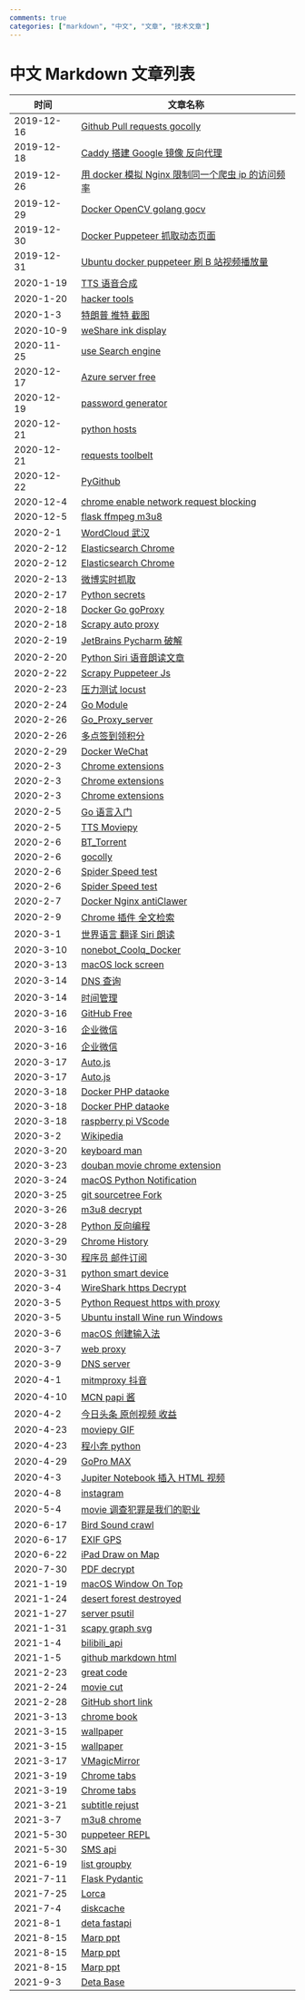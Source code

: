 ```yaml
---
comments: true
categories: ["markdown", "中文", "文章", "技术文章"]
---
```


# 中文 Markdown 文章列表

| 时间       | 文章名称                                                                                                                                                    |
| ---------- | ----------------------------------------------------------------------------------------------------------------------------------------------------------- |
| 2019-12-16 | [Github Pull requests gocolly](/2019/12-16-Github-Pull-requests-gocolly/Github-Pull-requests-gocolly.md)                                                    |
| 2019-12-18 | [Caddy 搭建 Google 镜像 反向代理](/2019/12-18-Caddy搭建Google镜像-反向代理/Caddy搭建Google镜像-反向代理.md)                                                 |
| 2019-12-26 | [用 docker 模拟 Nginx 限制同一个爬虫 ip 的访问频率](/2019/12-26-用docker模拟Nginx限制同一个爬虫ip的访问频率/用docker模拟Nginx限制同一个爬虫ip的访问频率.md) |
| 2019-12-29 | [Docker OpenCV golang gocv](/2019/12-29-Docker-OpenCV-golang-gocv/README.md)                                                                                |
| 2019-12-30 | [Docker Puppeteer 抓取动态页面](/2019/12-30-Docker-Puppeteer抓取动态页面/README.md)                                                                         |
| 2019-12-31 | [Ubuntu docker puppeteer 刷 B 站视频播放量](/2019/12-31-Ubuntu-docker-puppeteer-刷B站视频播放量/README.md)                                                  |
| 2020-1-19  | [TTS 语音合成](/2020/1-19-TTS语音合成/README.md)                                                                                                            |
| 2020-1-20  | [hacker tools](/2020/1-20-hacker-tools/README.md)                                                                                                           |
| 2020-1-3   | [特朗普 推特 截图](/2020/1-3-特朗普-推特-截图/README.md)                                                                                                    |
| 2020-10-9  | [weShare ink display](/2020/10-9-weShare-ink-display/README.md)                                                                                             |
| 2020-11-25 | [use Search engine](/2020/11-25-use-Search-engine/README.md)                                                                                                |
| 2020-12-17 | [Azure server free](/2020/12-17-Azure-server-free/README.md)                                                                                                |
| 2020-12-19 | [password generator](/2020/12-19-password-generator/README.md)                                                                                              |
| 2020-12-21 | [python hosts](/2020/12-21-python-hosts/README.md)                                                                                                          |
| 2020-12-21 | [requests toolbelt](/2020/12-21-requests-toolbelt/README.md)                                                                                                |
| 2020-12-22 | [PyGithub](/2020/12-22-PyGithub/README.md)                                                                                                                  |
| 2020-12-4  | [chrome enable network request blocking](/2020/12-4-chrome-enable-network-request-blocking/README.md)                                                       |
| 2020-12-5  | [flask ffmpeg m3u8](/2020/12-5-flask-ffmpeg-m3u8/README.md)                                                                                                 |
| 2020-2-1   | [WordCloud 武汉](/2020/2-1-WordCloud-武汉/README.md)                                                                                                        |
| 2020-2-12  | [Elasticsearch Chrome](/2020/2-12-Elasticsearch-Chrome/README.md)                                                                                           |
| 2020-2-12  | [Elasticsearch Chrome](/2020/2-12-Elasticsearch-Chrome/分词.md)                                                                                             |
| 2020-2-13  | [微博实时抓取](/2020/2-13-微博实时抓取/README.md)                                                                                                           |
| 2020-2-17  | [Python secrets](/2020/2-17-Python-secrets/README.md)                                                                                                       |
| 2020-2-18  | [Docker Go goProxy](/2020/2-18-Docker-Go-goProxy/README.md)                                                                                                 |
| 2020-2-18  | [Scrapy auto proxy](/2020/2-18-Scrapy-auto-proxy/README.md)                                                                                                 |
| 2020-2-19  | [JetBrains Pycharm 破解](/2020/2-19-JetBrains-Pycharm-破解/README.md)                                                                                       |
| 2020-2-20  | [Python Siri 语音朗读文章](/2020/2-20-Python-Siri-语音朗读文章/README.md)                                                                                   |
| 2020-2-22  | [Scrapy Puppeteer Js](/2020/2-22-Scrapy-Puppeteer-Js/README.md)                                                                                             |
| 2020-2-23  | [压力测试 locust](/2020/2-23-压力测试-locust/README.md)                                                                                                     |
| 2020-2-24  | [Go Module](/2020/2-24-Go-Module/README.md)                                                                                                                 |
| 2020-2-26  | [Go_Proxy_server](/2020/2-26-Go_Proxy_server/README.md)                                                                                                     |
| 2020-2-26  | [多点签到领积分](/2020/2-26-多点签到领积分/README.md)                                                                                                       |
| 2020-2-29  | [Docker WeChat](/2020/2-29-Docker-WeChat/README.md)                                                                                                         |
| 2020-2-3   | [Chrome extensions](/2020/2-3-Chrome-extensions/content_scripts和background的消息传递.md)                                                                   |
| 2020-2-3   | [Chrome extensions](/2020/2-3-Chrome-extensions/README.md)                                                                                                  |
| 2020-2-3   | [Chrome extensions](/2020/2-3-Chrome-extensions/参考.md)                                                                                                    |
| 2020-2-5   | [Go 语言入门](/2020/2-5-Go语言入门/README.md)                                                                                                               |
| 2020-2-5   | [TTS Moviepy](/2020/2-5-TTS-Moviepy/README.md)                                                                                                              |
| 2020-2-6   | [BT_Torrent](/2020/2-6-BT_Torrent/README.md)                                                                                                                |
| 2020-2-6   | [gocolly](/2020/2-6-gocolly/README.md)                                                                                                                      |
| 2020-2-6   | [Spider Speed test](/2020/2-6-Spider-Speed-test/README.md)                                                                                                  |
| 2020-2-6   | [Spider Speed test](/2020/2-6-Spider-Speed-test/scrapy_demo/README.md)                                                                                      |
| 2020-2-7   | [Docker Nginx antiClawer](/2020/2-7-Docker-Nginx-antiClawer/README.md)                                                                                      |
| 2020-2-9   | [Chrome 插件 全文检索](/2020/2-9-Chrome插件-全文检索/README.md)                                                                                             |
| 2020-3-1   | [世界语言 翻译 Siri 朗读](/2020/3-1-世界语言-翻译-Siri朗读/README.md)                                                                                       |
| 2020-3-10  | [nonebot_Coolq_Docker](/2020/3-10-nonebot_Coolq_Docker/README.md)                                                                                           |
| 2020-3-13  | [macOS lock screen](/2020/3-13-macOS-lock-screen/README.md)                                                                                                 |
| 2020-3-14  | [DNS 查询](/2020/3-14-DNS查询/README.md)                                                                                                                    |
| 2020-3-14  | [时间管理](/2020/3-14-时间管理/README.md)                                                                                                                   |
| 2020-3-16  | [GitHub Free](/2020/3-16-GitHub-Free/README.md)                                                                                                             |
| 2020-3-16  | [企业微信](/2020/3-16-企业微信/README.md)                                                                                                                   |
| 2020-3-16  | [企业微信](/2020/3-16-企业微信/QYWX_APP/安装.md)                                                                                                            |
| 2020-3-17  | [Auto.js](/2020/3-17-Auto.js/Programer-Pay-Solution.md)                                                                                                     |
| 2020-3-17  | [Auto.js](/2020/3-17-Auto.js/README.md)                                                                                                                     |
| 2020-3-18  | [Docker PHP dataoke](/2020/3-18-Docker-PHP-dataoke/README.md)                                                                                               |
| 2020-3-18  | [Docker PHP dataoke](/2020/3-18-Docker-PHP-dataoke/PHP/README.md)                                                                                           |
| 2020-3-18  | [raspberry pi VScode](/2020/3-18-raspberry-pi-VScode/README.md)                                                                                             |
| 2020-3-2   | [Wikipedia](/2020/3-2-Wikipedia/README.md)                                                                                                                  |
| 2020-3-20  | [keyboard man](/2020/3-20-keyboard-man/README.md)                                                                                                           |
| 2020-3-23  | [douban movie chrome extension](/2020/3-23-douban-movie-chrome-extension/README.md)                                                                         |
| 2020-3-24  | [macOS Python Notification](/2020/3-24-macOS-Python-Notification/README.md)                                                                                 |
| 2020-3-25  | [git sourcetree Fork](/2020/3-25-git-sourcetree-Fork/README.md)                                                                                             |
| 2020-3-26  | [m3u8 decrypt](/2020/3-26-m3u8-decrypt/README.md)                                                                                                           |
| 2020-3-28  | [Python 反向编程](/2020/3-28-Python反向编程/README.md)                                                                                                      |
| 2020-3-29  | [Chrome History](/2020/3-29-Chrome-History/README.md)                                                                                                       |
| 2020-3-30  | [程序员 邮件订阅](/2020/3-30-程序员-邮件订阅/README.md)                                                                                                     |
| 2020-3-31  | [python smart device](/2020/3-31-python-smart-device/README.md)                                                                                             |
| 2020-3-4   | [WireShark https Decrypt](/2020/3-4-WireShark-https-Decrypt/README.md)                                                                                      |
| 2020-3-5   | [Python Request https with proxy](/2020/3-5-Python-Request-https-with-proxy/README.md)                                                                      |
| 2020-3-5   | [Ubuntu install Wine run Windows](/2020/3-5-Ubuntu-install-Wine-run-Windows/README.md)                                                                      |
| 2020-3-6   | [macOS 创建输入法](/2020/3-6-macOS创建输入法/README.md)                                                                                                     |
| 2020-3-7   | [web proxy](/2020/3-7-web-proxy/README.md)                                                                                                                  |
| 2020-3-9   | [DNS server](/2020/3-9-DNS-server/README.md)                                                                                                                |
| 2020-4-1   | [mitmproxy 抖音](/2020/4-1-mitmproxy-抖音/README.md)                                                                                                        |
| 2020-4-10  | [MCN papi 酱](/2020/4-10-MCN-papi酱/README.md)                                                                                                              |
| 2020-4-2   | [今日头条 原创视频 收益](/2020/4-2-今日头条-原创视频-收益/README.md)                                                                                        |
| 2020-4-23  | [moviepy GIF](/2020/4-23-moviepy-GIF/README.md)                                                                                                             |
| 2020-4-23  | [程小奔 python](/2020/4-23-程小奔python/README.md)                                                                                                          |
| 2020-4-29  | [GoPro MAX](/2020/4-29-GoPro-MAX/README.md)                                                                                                                 |
| 2020-4-3   | [Jupiter Notebook 插入 HTML 视频](/2020/4-3-Jupiter-Notebook-插入HTML视频/README.md)                                                                        |
| 2020-4-8   | [instagram](/2020/4-8-instagram/README.md)                                                                                                                  |
| 2020-5-4   | [movie 调查犯罪是我们的职业](/2020/5-4-movie-调查犯罪是我们的职业/README.md)                                                                                |
| 2020-6-17  | [Bird Sound crawl](/2020/6-17-Bird-Sound-crawl/README.md)                                                                                                   |
| 2020-6-17  | [EXIF GPS](/2020/6-17-EXIF-GPS/README.md)                                                                                                                   |
| 2020-6-22  | [iPad Draw on Map](/2020/6-22-iPad-Draw-on-Map/README.md)                                                                                                   |
| 2020-7-30  | [PDF decrypt](/2020/7-30-PDF-decrypt/README.md)                                                                                                             |
| 2021-1-19  | [macOS Window On Top](/2021/1-19-macOS-Window-On-Top/README.md)                                                                                             |
| 2021-1-24  | [desert forest destroyed](/2021/1-24-desert-forest-destroyed/README.md)                                                                                     |
| 2021-1-27  | [server psutil](/2021/1-27-server-psutil/README.md)                                                                                                         |
| 2021-1-31  | [scapy graph svg](/2021/1-31-scapy-graph-svg/README.md)                                                                                                     |
| 2021-1-4   | [bilibili_api](/2021/1-4-bilibili_api/README.md)                                                                                                            |
| 2021-1-5   | [github markdown html](/2021/1-5-github-markdown-html/README.md)                                                                                            |
| 2021-2-23  | [great code](/2021/2-23-great-code/README.md)                                                                                                               |
| 2021-2-24  | [movie cut](/2021/2-24-movie-cut/README.md)                                                                                                                 |
| 2021-2-28  | [GitHub short link](/2021/2-28-GitHub-short-link/README.md)                                                                                                 |
| 2021-3-13  | [chrome book](/2021/3-13-chrome-book/README.md)                                                                                                             |
| 2021-3-15  | [wallpaper](/2021/3-15-wallpaper/README.md)                                                                                                                 |
| 2021-3-15  | [wallpaper](/2021/3-15-wallpaper/壁纸/README.MD)                                                                                                            |
| 2021-3-17  | [VMagicMirror](/2021/3-17-VMagicMirror/README.md)                                                                                                           |
| 2021-3-19  | [Chrome tabs](/2021/3-19-Chrome-tabs/README.md)                                                                                                             |
| 2021-3-19  | [Chrome tabs](/2021/3-19-Chrome-tabs/TabGroups-shortcuts/README.md)                                                                                         |
| 2021-3-21  | [subtitle rejust](/2021/3-21-subtitle-rejust/README.md)                                                                                                     |
| 2021-3-7   | [m3u8 chrome](/2021/3-7-m3u8-chrome/README.md)                                                                                                              |
| 2021-5-30  | [puppeteer REPL](/2021/5-30-puppeteer-REPL/README.md)                                                                                                       |
| 2021-5-30  | [SMS api](/2021/5-30-SMS-api/README.md)                                                                                                                     |
| 2021-6-19  | [list groupby](/2021/6-19-list-groupby/README.md)                                                                                                           |
| 2021-7-11  | [Flask Pydantic](/2021/7-11-Flask-Pydantic/README.md)                                                                                                       |
| 2021-7-25  | [Lorca](/2021/7-25-Lorca/README.MD)                                                                                                                         |
| 2021-7-4   | [diskcache](/2021/7-4-diskcache/README.md)                                                                                                                  |
| 2021-8-1   | [deta fastapi](/2021/8-1-deta-fastapi/README.md)                                                                                                            |
| 2021-8-15  | [Marp ppt](/2021/8-15-Marp-ppt/demo-完成.md)                                                                                                                |
| 2021-8-15  | [Marp ppt](/2021/8-15-Marp-ppt/demo.md)                                                                                                                     |
| 2021-8-15  | [Marp ppt](/2021/8-15-Marp-ppt/README.MD)                                                                                                                   |
| 2021-9-3   | [Deta Base](/2021/9-3-Deta-Base/README.md)                                                                                                                  |
